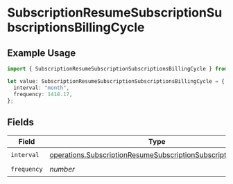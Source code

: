 # SubscriptionResumeSubscriptionSubscriptionsBillingCycle

## Example Usage

```typescript
import { SubscriptionResumeSubscriptionSubscriptionsBillingCycle } from "open-billing/models/operations";

let value: SubscriptionResumeSubscriptionSubscriptionsBillingCycle = {
  interval: "month",
  frequency: 1418.17,
};
```

## Fields

| Field                                                                                                                                            | Type                                                                                                                                             | Required                                                                                                                                         | Description                                                                                                                                      |
| ------------------------------------------------------------------------------------------------------------------------------------------------ | ------------------------------------------------------------------------------------------------------------------------------------------------ | ------------------------------------------------------------------------------------------------------------------------------------------------ | ------------------------------------------------------------------------------------------------------------------------------------------------ |
| `interval`                                                                                                                                       | [operations.SubscriptionResumeSubscriptionSubscriptionsInterval](../../models/operations/subscriptionresumesubscriptionsubscriptionsinterval.md) | :heavy_check_mark:                                                                                                                               | N/A                                                                                                                                              |
| `frequency`                                                                                                                                      | *number*                                                                                                                                         | :heavy_check_mark:                                                                                                                               | N/A                                                                                                                                              |